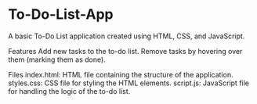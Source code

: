 # To-Do-List-App
A basic To-Do List application created using HTML, CSS, and JavaScript.

Features
Add new tasks to the to-do list.
Remove tasks by hovering over them (marking them as done).

Files
index.html: HTML file containing the structure of the application.
styles.css: CSS file for styling the HTML elements.
script.js: JavaScript file for handling the logic of the to-do list.
